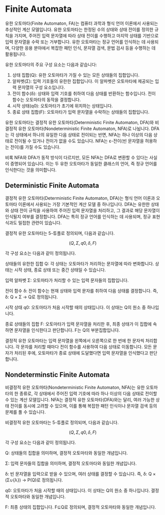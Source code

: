 # Finite Automata
유한 오토마타(Finite Automaton, FA)는 컴퓨터 과학과 형식 언어 이론에서 사용되는 추상적인 계산 모델입니다. 유한 오토마타는 한정된 수의 상태와 상태 전이를 정의한 규칙을 가지며, 주어진 입력 문자열에 따라 상태 전이를 수행하고 마지막 상태를 기반으로 입력 문자열을 수락 또는 거부합니다. 유한 오토마타는 정규 언어를 인식하는 데 사용되며, 다양한 응용 분야에서 복잡한 패턴 인식, 문자열 검색, 문법 검사 등을 수행하는 데 활용됩니다.

유한 오토마타의 주요 구성 요소는 다음과 같습니다:

1. 상태 집합(Q): 유한 오토마타가 가질 수 있는 모든 상태들의 집합입니다.
2. 알파벳(Σ): 입력 기호들의 유한한 집합입니다. 이 알파벳은 오토마타에 제공되는 입력 문자열의 구성 요소입니다.
3. 전이 함수(δ): 상태와 입력 기호를 취하여 다음 상태를 반환하는 함수입니다. 전이 함수는 오토마타의 동작을 결정합니다.
4. 시작 상태(q0): 오토마타가 초기에 위치하는 상태입니다.
5. 종료 상태 집합(F): 오토마타가 입력 문자열을 수락하는 상태들의 집합입니다.

유한 오토마타는 결정적 유한 오토마타(Deterministic Finite Automaton, DFA)와 비결정적 유한 오토마타(Nondeterministic Finite Automaton, NFA)로 나뉩니다. DFA는 각 상태에서 하나의 유일한 다음 상태로 전이되는 반면, NFA는 하나 이상의 다음 상태로 전이될 수 있거나 전이가 없을 수도 있습니다. NFA는 ε-전이(빈 문자열을 허용하는 전이)를 가질 수도 있습니다.

비록 NFA와 DFA가 동작 방식이 다르지만, 모든 NFA는 DFA로 변환할 수 있다는 사실이 증명되어 있습니다. 이는 두 유한 오토마타가 동일한 클래스의 언어, 즉 정규 언어를 인식한다는 것을 의미합니다.
## Deterministic Finite Automata

결정적 유한 오토마타(Deterministic Finite Automaton, DFA)는 형식 언어 이론과 오토마타 이론에서 사용되는 가장 기본적인 계산 모델 중 하나입니다. DFA는 유한한 상태와 상태 전이 규칙을 사용하여 주어진 입력 문자열을 처리하고, 그 결과로 해당 문자열이 인식될지 여부를 결정합니다. DFA는 특히 정규 언어를 인식하는 데 사용되며, 정규 표현식과도 밀접한 관련이 있습니다.

결정적 유한 오토마타는 5-튜플로 정의되며, 다음과 같습니다.

$$
(Q, \Sigma, q0, \delta, F)
$$

각 구성 요소는 다음과 같이 정의됩니다.

상태들의 유한한 집합 Q: 각 상태는 오토마타가 처리하는 문자열에 따라 변화합니다. 상태는 시작 상태, 종료 상태 또는 중간 상태일 수 있습니다.

입력 알파벳 Σ: 오토마타가 처리할 수 있는 입력 문자들의 집합입니다.

전이 함수 δ: 전이 함수는 현재 상태와 입력 문자를 취하여 다음 상태를 결정합니다. 즉, δ: Q × Σ → Q로 정의됩니다.

시작 상태 q0: 오토마타가 처음 시작할 때의 상태입니다. 이 상태는 Q의 원소 중 하나입니다.

종료 상태들의 집합 F: 오토마타가 입력 문자열을 처리한 후, 최종 상태가 이 집합에 속하면 문자열을 인식한다고 판단합니다. F는 Q의 부분집합입니다.

결정적 유한 오토마타는 입력 문자열을 왼쪽에서 오른쪽으로 한 번에 한 문자씩 처리합니다. 각 문자를 처리할 때마다 전이 함수를 사용하여 다음 상태로 이동합니다. 모든 문자가 처리된 후에, 오토마타가 종료 상태에 도달했다면 입력 문자열을 인식했다고 판단합니다.

## Nondeterminstic Finite Automata

비결정적 유한 오토마타(Nondeterministic Finite Automaton, NFA)는 유한 오토마타의 한 종류로, 각 상태에서 주어진 입력 기호에 따라 하나 이상의 다음 상태로 전이할 수 있는 계산 모델입니다. NFA는 결정적 유한 오토마타(DFA)와는 달리, 여러 가능한 상태 전이를 동시에 고려할 수 있으며, 이를 통해 복잡한 패턴 인식이나 문자열 검색 등의 문제를 풀 수 있습니다.

비결정적 유한 오토마타는 5-튜플로 정의되며, 다음과 같습니다.

$$
(Q, \Sigma, q0, \delta, F)
$$

각 구성 요소는 다음과 같이 정의됩니다.

Q: 상태들의 집합을 의미하며, 결정적 오토마타와 동일한 개념입니다.

Σ: 입력 문자들의 집합을 의미하며, 결정적 오토마타와 동일한 개념입니다.

δ: 빈 문자열을 입력으로 받을 수 있으며, 여러 상태를 결정할 수 있습니다. 즉, δ: Q × (Σ∪{λ}) → P(Q)로 정의됩니다.

q0: 오토마타가 처음 시작할 때의 상태입니다. 이 상태는 Q의 원소 중 하나입니다. 결정적 오토마타와 동일한 개념입니다.

F: 최종 상태의 집합입니다. F⊆Q로 정의되며, 결정적 오토마타와 동일한 개념입니다.
